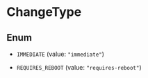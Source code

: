

# ChangeType

## Enum


* `IMMEDIATE` (value: `"immediate"`)

* `REQUIRES_REBOOT` (value: `"requires-reboot"`)



